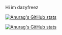 Hi im dazyfreez


[![Anurag's GitHub stats](https://github-readme-stats.vercel.app/api?username=dazyfreez)](https://github.com/anuraghazra/github-readme-stats)


[![Anurag's GitHub stats](https://github-readme-stats.vercel.app/api?username=dazyfeez)](https://github.com/anuraghazra/github-readme-stats)
